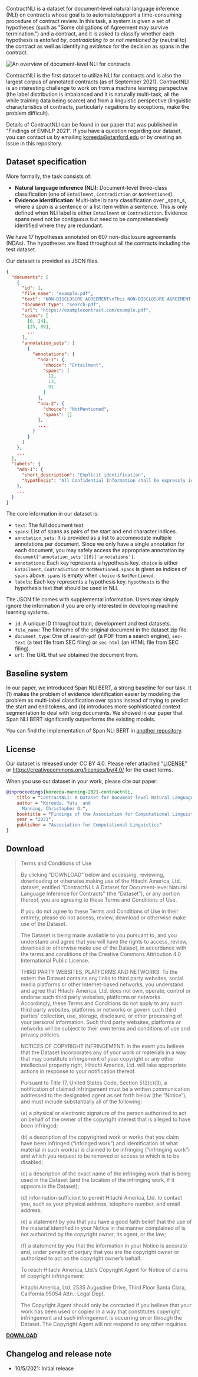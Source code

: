 ContractNLI is a dataset for document-level natural language inference (NLI) on contracts whose goal is to automate/support a time-consuming procedure of contract review.
In this task, a system is given a set of hypotheses (such as "Some obligations of Agreement may survive termination.") and a contract, and it is asked to classify whether each hypothesis is _entailed by_, _contradicting to_ or _not mentioned by_ (neutral to) the contract as well as identifying _evidence_ for the decision as spans in the contract.

![An overview of document-level NLI for contracts](resources/task_overview.png)

ContractNLI is the first dataset to utilize NLI for contracts and is also the largest corpus of annotated contracts (as of September 2021).
ContractNLI is an interesting challenge to work on from a machine learning perspective (the label distribution is imbalanced and it is naturally multi-task, all the while training data being scarce) and from a linguistic perspective (linguistic characteristics of contracts, particularly negations by exceptions, make the problem difficult).

Details of ContractNLI can be found in our paper that was published in "Findings of EMNLP 2021".
If you have a question regarding our dataset, you can contact us by emailing koreeda@stanford.edu or by creating an issue in this repository.

## Dataset specification

More formally, the task consists of:
* **Natural language inference (NLI)**: Document-level three-class classification (one of `Entailment`, `Contradiction` or `NotMentioned`).
* **Evidence identification**: Multi-label binary classification over _span_s, where a _span_ is a sentence or a list item within a sentence. This is only defined when NLI label is either `Entailment` or `Contradiction`. Evidence spans need not be contiguous but need to be comprehensively identified where they are redundant.

We have 17 hypotheses annotated on 607 non-disclosure agreements (NDAs).
The hypotheses are fixed throughout all the contracts including the test dataset.

Our dataset is provided as JSON files.

```json
{
  "documents": [
    {
      "id": 1,
      "file_name": "example.pdf",
      "text": "NON-DISCLOSURE AGREEMENT\nThis NON-DISCLOSURE AGREEMENT (\"Agreement\") is entered into this ...",
      "document_type": "search-pdf",
      "url": "https://examplecontract.com/example.pdf",
      "spans": [
        [0, 24],
        [25, 89],
        ...
      ],
      "annotation_sets": [
        {
          "annotations": {
            "nda-1": {
              "choice": "Entailment",
              "spans": [
                12,
                13,
                91
              ]
            },
            "nda-2": {
              "choice": "NotMentioned",
              "spans": []
            },
            ...
          }
        }
      ]
    },
    ...
  ],
  "labels": {
    "nda-1": {
      "short_description": "Explicit identification",
      "hypothesis": "All Confidential Information shall be expressly identified by the Disclosing Party."
    },
    ...
  }
}
```

The core information in our dataset is:
* `text`: The full document text
* `spans`: List of spans as pairs of the start and end character indices.
* `annotation_sets`: It is provided as a list to accommodate multiple annotations per document. Since we only have a single annotation for each document, you may safely access the appropriate annotation by `document['annotation_sets'][0]['annotations']`.
* `annotations`: Each key represents a hypothesis key. `choice` is either `Entailment`, `Contradiction` or `NotMentioned`. `spans` is given as indices of `spans` above. `spans` is empty when `choice` is `NotMentioned`.
* `labels`: Each key represents a hypothesis key. `hypothesis` is the hypothesis text that should be used in NLI.

The JSON file comes with supplemental information. Users may simply ignore the information if you are only interested in developing machine learning systems.
* `id`: A unique ID throughout train, development and test datasets.
* `file_name`: The filename of the original document in the dataset zip file.
* `document_type`: One of `search-pdf` (a PDF from a search engine), `sec-text` (a text file from SEC filing) or `sec-html` (an HTML file from SEC filing).
* `url`: The URL that we obtained the document from.


## Baseline system

In our paper, we introduced Span NLI BERT, a strong baseline for our task.
It (1) makes the problem of evidence identification easier by modeling the problem as multi-label classification over spans instead of trying to predict the start and end tokens, and (b) introduces more sophisticated context segmentation to deal with long documents.
We showed in our paper that Span NLI BERT significantly outperforms the existing models.

You can find the implementation of Span NLI BERT in [another repository](https://github.com/stanfordnlp/contract-nli-bert).

## License

Our dataset is released under CC BY 4.0.
Please refer attached "[LICENSE](./LICENSE)" or https://creativecommons.org/licenses/by/4.0/ for the exact terms.

When you use our dataset in your work, please cite our paper:

```bibtex
@inproceedings{koreeda-manning-2021-contractnli,
    title = "ContractNLI: A Dataset for Document-level Natural Language Inference for Contracts",
    author = "Koreeda, Yuta  and
      Manning, Christopher D.",
    booktitle = "Findings of the Association for Computational Linguistics: EMNLP 2021",
    year = "2021",
    publisher = "Association for Computational Linguistics"
}
```

## Download

> Terms and Conditions of Use
>
> By clicking “DOWNLOAD” below and accessing, reviewing, downloading or otherwise making use of the Hitachi America, Ltd. dataset, entitled “ContractNLI: A Dataset for Document-level Natural Language Inference for Contracts” (the “Dataset”), or any portion thereof, you are agreeing to these Terms and Conditions of Use.
>
> If you do not agree to these Terms and Conditions of Use in their entirety, please do not access, review, download or otherwise make use of the Dataset.
>
> The Dataset is being made available to you pursuant to, and you understand and agree that you will have the rights to access, review, download or otherwise make use of the Dataset, in accordance with the terms and conditions of the Creative Commons Attribution 4.0 International Public License.
>
> THIRD PARTY WEBSITES, PLATFORMS AND NETWORKS: To the extent the Dataset contains any links to third party websites, social media platforms or other Internet-based networks, you understand and agree that Hitachi America, Ltd. does not own, operate, control or endorse such third party websites, platforms or networks.  Accordingly, these Terms and Conditions do not apply to any such third party websites, platforms or networks or govern such third parties’ collection, use, storage, disclosure, or other processing of your personal information.  Such third party websites, platforms or networks will be subject to their own terms and conditions of use and privacy policies.
>
> NOTICES OF COPYRIGHT INFRINGEMENT: In the event you believe that the Dataset incorporates any of your work or materials in a way that may constitute infringement of your copyright or any other intellectual property right, Hitachi America, Ltd. will take appropriate actions in response to your notification thereof.
>
> Pursuant to Title 17, United States Code, Section 512(c)(3), a notification of claimed infringement must be a written communication addressed to the designated agent as set forth below (the “Notice“), and must include substantially all of the following:
>
> (a) a physical or electronic signature of the person authorized to act on behalf of the owner of the copyright interest that is alleged to have been infringed;
>
> (b) a description of the copyrighted work or works that you claim have been infringed (“infringed work”) and identification of what material in such work(s) is claimed to be infringing (“infringing work”) and which you request to be removed or access to which is to be disabled;
>
> (c) a description of the exact name of the infringing work that is being used in the Dataset (and the location of the infringing work, if it appears in the Dataset);
>
> (d) information sufficient to permit Hitachi America, Ltd. to contact you, such as your physical address, telephone number, and email address;
>
> (e) a statement by you that you have a good faith belief that the use of the material identified in your Notice in the manner complained of is not authorized by the copyright owner, its agent, or the law;
>
> (f) a statement by you that the information in your Notice is accurate and, under penalty of perjury that you are the copyright owner or authorized to act on the copyright owner’s behalf.
>
> To reach Hitachi America, Ltd.’s Copyright Agent for Notice of claims of copyright infringement:
>
> Hitachi America, Ltd.
> 2535 Augustine Drive, Third Floor
> Santa Clara, California 95054
> Attn.: Legal Dept.
>
> The Copyright Agent should only be contacted if you believe that your work has been used or copied in a way that constitutes copyright infringement and such infringement is occurring on or through the Dataset. The Copyright Agent will not respond to any other inquiries.

**[DOWNLOAD](resources/contract-nli.zip)**

## Changelog and release note

* 10/5/2021: Initial release
